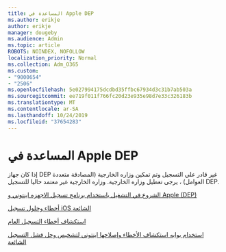 ```yaml
---
title: المساعدة في Apple DEP
ms.author: erikje
author: erikje
manager: dougeby
ms.audience: Admin
ms.topic: article
ROBOTS: NOINDEX, NOFOLLOW
localization_priority: Normal
ms.collection: Adm_O365
ms.custom:
- "9000654"
- "2506"
ms.openlocfilehash: 5e027994175dcdbd35ffbc67934d3c31b7ab503a
ms.sourcegitcommit: ee719f011f766fc20d23e935e98d7e33c326183b
ms.translationtype: MT
ms.contentlocale: ar-SA
ms.lasthandoff: 10/24/2019
ms.locfileid: "37654283"
---
```

# <a name="help-with-apple-dep"></a>المساعدة في Apple DEP

إذا كان جهاز DEP غير قادر علي التسجيل وتم تمكين وزاره الخارجية (المصادقة متعددة العوامل) ، يرجى تعطيل وزاره الخارجية. وزاره الخارجية غير معتمد حاليا للتسجيل DEP.

[الشروع في التشغيل باستخدام برنامج تسجيل الاجهزه اينتوني و Apple (DEP)](https://docs.microsoft.com/intune/enrollment/device-enrollment-program-enroll-ios)

[أخطاء وحلول تسجيل iOS الشائعة](https://docs.microsoft.com/intune/enrollment/troubleshoot-ios-enrollment-errors)

[استكشاف أخطاء التسجيل العام](https://docs.microsoft.com/intune/enrollment/troubleshoot-device-enrollment-in-intune)

[استخدام بوابه استكشاف الأخطاء وإصلاحها اينتوني لتشخيص وحل فشل التسجيل الشائعة](https://docs.microsoft.com/intune/fundamentals/help-desk-operators)


